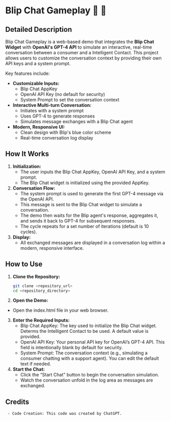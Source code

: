 # Blip Chat Gameplay 🤖 💬

## Detailed Description
Blip Chat Gameplay is a web-based demo that integrates the **Blip Chat Widget** with **OpenAI's GPT-4 API** to simulate an interactive, real-time conversation between a consumer and a Intelligent Contact. This project allows users to customize the conversation context by providing their own API keys and a system prompt.

Key features include:
- **Customizable Inputs:**  
  - Blip Chat AppKey  
  - OpenAI API Key (no default for security)  
  - System Prompt to set the conversation context  
- **Interactive Multi-turn Conversation:**  
  - Initiates with a system prompt  
  - Uses GPT-4 to generate responses  
  - Simulates message exchanges with a Blip Chat agent  
- **Modern, Responsive UI:**  
  - Clean design with Blip's blue color scheme  
  - Real-time conversation log display

## How It Works
1. **Initialization:**
   - The user inputs the Blip Chat AppKey, OpenAI API Key, and a system prompt.
   - The Blip Chat widget is initialized using the provided AppKey.
2. **Conversation Flow:**
   - The system prompt is used to generate the first GPT-4 message via the OpenAI API.
   - This message is sent to the Blip Chat widget to simulate a conversation.
   - The demo then waits for the Blip agent's response, aggregates it, and sends it back to GPT-4 for subsequent responses.
   - The cycle repeats for a set number of iterations (default is 10 cycles).
3. **Display:**
   - All exchanged messages are displayed in a conversation log within a modern, responsive interface.

## How to Use
1. **Clone the Repository:**
   ```bash
   git clone <repository_url>
   cd <repository_directory>
2.	**Open the Demo:**
   - Open the index.html file in your web browser.
3.	**Enter the Required Inputs:**
	 - Blip Chat AppKey: The key used to initialize the Blip Chat widget. Determs the Intelligent Contact to be used. A default value is provided.
	 - OpenAI API Key: Your personal API key for OpenAI’s GPT-4 API. This field is intentionally blank by default for security.
	 - System Prompt: The conversation context (e.g., simulating a consumer chatting with a support agent). You can edit the default text if needed.
4.	**Start the Chat:**
	 - Click the “Start Chat” button to begin the conversation simulation.
	 - Watch the conversation unfold in the log area as messages are exchanged.

## Credits
	 - Code Creation: This code was created by ChatGPT.
